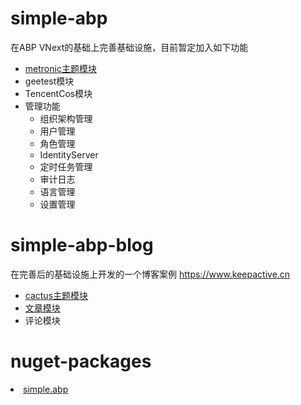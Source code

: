 # simple-abp
在ABP VNext的基础上完善基础设施，目前暂定加入如下功能
<ul>
  <li>
    <a href="https://github.com/aqa365/simple-abp/tree/main/modules/theme/metronic" target="_blank">metronic主题模块</a>
  </li>
  <li>geetest模块</li>
  <li>TencentCos模块</li>
  <li>
    管理功能
    <ul>
      <li>组织架构管理</li>
      <li>用户管理</li>
      <li>角色管理</li>
      <li>IdentityServer</li>
      <li>定时任务管理</li>
      <li>审计日志</li>
      <li>语言管理</li>
      <li>设置管理</li>
    </ul>
  </li>
</ul>

# simple-abp-blog
在完善后的基础设施上开发的一个博客案例 <a href="https://www.keepactive.cn" target="_blank">https://www.keepactive.cn</a>
<ul>
   <li><a href="https://github.com/aqa365/simple-abp/tree/main/modules/theme/cactus" target="_blank">cactus主题模块</a></li>
   <li><a href="https://github.com/aqa365/simple-abp/tree/main/modules/articles" target="_blank">文章模块</a></li>
   <li>评论模块</li>
</ul>

# nuget-packages
<li><a href="https://www.nuget.org/packages?q=simple.abp" target="_blank">simple.abp</a></li>
